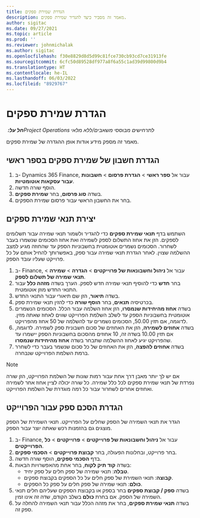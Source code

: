 ```yaml
---
title: הגדרת שמירת ספקים
description: מאמר זה מסביר כיצד להגדיר שמירת ספקים.
author: sigitac
ms.date: 09/27/2021
ms.topic: article
ms.prod: ''
ms.reviewer: johnmichalak
ms.author: sigitac
ms.openlocfilehash: f30e8829d8d5d99c81fce730cb93cd7ce31913fe
ms.sourcegitcommit: 6cfc50d89528df977a8f6a55c1ad39d99800d9b4
ms.translationtype: HT
ms.contentlocale: he-IL
ms.lasthandoff: 06/03/2022
ms.locfileid: "8929767"
---
```

# <a name="set-up-vendor-retention"></a>הגדרת שמירת ספקים

_**חל על:** ‏Project Operations לתרחישים מבוססי משאבים/ללא מלאי_

מאמר זה מספק מידע אודות אופן ההגדרה של שמירת ספקים.

## <a name="set-up-a-vendor-retention-account-in-general-ledger"></a>הגדרת חשבון של שמירת ספקים בספר ראשי

1. ב- Dynamics 365 Finance, עבור אל **ספר ראשי** > **הגדרת פרסום** > **חשבונות עבור עסקאות אוטומטיות**.
2. הוסף שורה חדשה.
3. בשדה **סוג פרסום**, בחר **שמירת ספקים**.
4. בחר את החשבון הראשי עבור פרסום שמירת הספקים.

## <a name="create-vendor-retention-terms"></a>יצירת תנאי שמירת ספקים

השתמש בדף **תנאי שמירת ספקים** כדי להגדיר ולשמור תנאי שמירה עבור תשלומים לספקים. הזן את אחוז התשלום לספק לשמירה ואת אחוז הסכומים שנשמרו בעבר לשחרור. הסכומים נשמרים אוטומטית בחשבוניות הספק עד שהחוזה מגיע למצב ההשלמה שצוין. לאחר הגדרת תנאי שמירה עבור ספק, באפשרותך להחיל אותם על כל פרוייקט שעליו עובד הספק.

1. ב- Finance, עבור אל **ניהול וחשבונאות של פרוייקטים** > **הגדרה** > **שמירה** > **תנאי שמירה של תשלום לספק**.
2. בחר **חדש** כדי להוסיף תנאי שמירה חדש לספק. הערך בשדה **מזהה כלל** עבור התנאי החדש מוזן אוטומטית. 
3. בשדה **תיאור**, הזן שם תיאורי עבור התנאי החדש.
4. בכרטיסיה  **תנאים**, בחר  **הוסף שורה**  כדי להזין תנאי שמירת ספק.
5. בשדה  **אחוז מהיחידות שנמסרו**, הזן אחוז השלמה עבור הכלל. הסכומים הנשמרים אוטומטית בחשבוניות הספק עד לשלב השלמת הפרוייקט שווים לאחוז שאתה מזין. לדוגמה, אם תזין 50.00, הסכומים נשמרים עד להשלמה של 50 אחוז מהפרויקט.
6. בשדה  **אחוזים לשמירה**, הזן את האחוזים של סכום חשבונית ספק לשמירה. לדוגמה, אם תזין 10.00 בשדה זה, 10 אחוזים מהסכום בחשבוניות הספק יישמרו עד שהפרויקט יגיע לאחוז ההשלמה שתבחר בשדה  **אחוז מהיחידות שנמסרו**.
7. בשדה  **אחוזים להפצה**, הזן את האחוזים של כל סכום שנשמר בעבר כדי לשחרר ברמת השלמת הפרוייקט שנבחרה.

> [!NOTE]
> אם יש לך יותר מאבן דרך אחת עבור רמות שונות של השלמת הפרוייקט, הזן שורה נפרדת של תנאי שמירת ספקים לכל כלל שמירה. כל שורה יכולה לציין אחוז אחר לשמירה ואחוזים אחרים לשחרור עבור כל רמה מוגדרת של השלמת הפרוייקט.

## <a name="set-up-a-vendor-agreement-for-the-project"></a>הגדרת הסכם ספק עבור הפרוייקט

הגדר את תנאי השמירה של הספק שחלים על הפרוייקט. תנאי השמירת של הספק מוצגים גם בהזמנות רכש שאתה יוצר עבור הספק.

1. ב- Finance, עבור אל **ניהול וחשבונאות של פרוייקטים** > **פרוייקטים** > **כל הפרוייקטים**. 
2. בחר פרוייקט, ובחלונות הפעולה, בחר **קבוצת פרוייקטים** > **הסכמי ספקים**.
3. בדף **הסכמי ספקים**, הוסף שורה חדשה.
4. בשדה **‏‫קוד תיק לקוח‬**, בחר אחת מהאפשרויות הבאות:
   - **טבלה**: תנאי שמירה של ספק חלים על ספק יחיד.
   - **קבוצה**: תנאי השמירת של ספק חלים על כל הספקים בקבוצת ספקים.
   - **כולם**: תנאי שמירה של ספק חלים על ספק כל הספקים.
5. בשדה **ספק / קבוצת ספקים** בחר בספק או בקבוצת הספקים שעליהם חלים תנאי השמירה של הספק. אם בחרת  **כולם**  בשלב הקודם, שדה זה אינו זמין.
6. בשדה **תנאי שמירת ספקים**, בחר את מזהה הכלל עבור תנאי השמירה להחלה על ספק זה.

